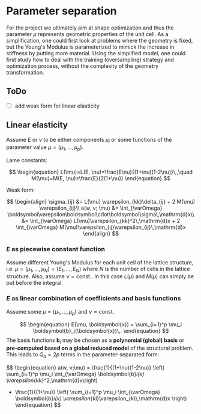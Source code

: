 # Parameter separation
For the project we ultimately aim at shape optimization and thus the parameter $\mu$ represents geometric properties of the unit cell.
As a simplification, one could first look at problems where the geometry is fixed, but the Young's Modulus is parameterized to mimick the increase in stiffness by putting more material.
Using the simplified model, one could first study how to deal with the training (oversampling) strategy and optimization process, without the complexity of the geometry transformation.

## ToDo

- [ ] add weak form for linear elasticity

## Linear elasticity
Assume $E$ or $\nu$ to be either components $\mu_i$ or some functions of the parameter value $\mu=(\mu_1, \ldots, \mu_p)$.

Lame constants:

$$
\begin{equation}
L(\mu)=L(E, \nu)=\frac{E\nu}{(1+\nu)(1-2\nu)}\,,\quad M(\mu)=M(E, \nu)=\frac{E}{2(1+\nu)}
\end{equation}
$$

Weak form:

$$
\begin{align}
\sigma_{ij} &= L(\mu) \varepsilon_{kk}\delta_{ij} + 2 M(\mu) \varepsilon_{ij}\\
a(w, v; \mu) &= \int_{\varOmega} \boldsymbol\varepsilon\boldsymbol\cdot\boldsymbol\sigma\,\mathrm{d}x\\
&= \int_{\varOmega} L(\mu)\varepsilon_{kk}^2\,\mathrm{d}x + 2 \int_{\varOmega} M(\mu)\varepsilon_{ij}\varepsilon_{ij}\,\mathrm{d}x
\end{align}
$$
### $E$ as piecewise constant function
Assume different Young's Modulus for each unit cell of the lattice structure, i.e. $\mu=(\mu_1,\ldots,\mu_N)=(E_1,\ldots,E_N)$ where $N$ is the number of cells in the lattice structure. Also, assume $\nu=\mathrm{const.}$.
In this case $L(\mu)$ and $M(\mu)$ can simply be put before the integral.

### $E$ as linear combination of coefficients and basis functions
Assume some $\mu=(\mu_1,\ldots,\mu_p)$ and $\nu=\mathrm{const.}$

$$
\begin{equation}
E(\mu, \boldsymbol{x}) = \sum_{i=1}^p \mu_i \boldsymbol{b}_i(\boldsymbol{x})\,.
\end{equation}
$$
The basis functions $\boldsymbol{b}_i$ may be chosen as a **polynomial (global) basis** or **pre-computed based on a global reduced model** of the structural problem.  This leads to $Q_a=2p$ terms in the parameter-separated form:

$$
\begin{equation}
a(w, v;\mu) = \frac{1}{(1+\nu)(1-2\nu)} \left( \sum_{i=1}^p \mu_i \int_{\varOmega} \boldsymbol{b}_i(x) \varepsilon_{kk}^2\,\mathrm{d}x\right)
+ \frac{1}{(1+\nu)} \left( \sum_{i=1}^p \mu_i \int_{\varOmega} \boldsymbol{b}_i(x) \varepsilon_{kl}\varepsilon_{kl}\,\mathrm{d}x \right)
\end{equation}
$$